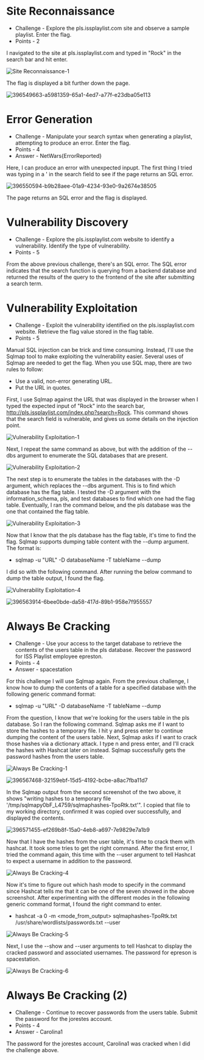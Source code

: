 # Site Reconnaissance

* Challenge - Explore the pls.issplaylist.com site and observe a sample playlist. Enter the flag.
* Points - 2

I navigated to the site at pls.issplaylist.com and typed in "Rock" in the search bar and hit enter. 

![Site Reconnaissance-1](https://github.com/user-attachments/assets/9f7cc207-61cf-45fe-8afe-72ff85698f37)

The flag is displayed a bit further down the page. 

![396549663-a5981359-65a1-4ed7-a77f-e23dba05e113](https://github.com/user-attachments/assets/1a04e7e9-c433-4f59-b382-d401a2ed5ca6)


# Error Generation

* Challenge - Manipulate your search syntax when generating a playlist, attempting to produce an error. Enter the flag.
* Points - 4
* Answer - NetWars{ErrorReported}

Here, I can produce an error with unexpected inpupt. The first thing I tried was typing in a ' in the search field to see if the page returns an SQL error. 

![396550594-b9b28aee-01a9-4234-93e0-9a2674e38505](https://github.com/user-attachments/assets/2fd6eeb3-a3a8-47bd-9f12-900d2e3518fa)

The page returns an SQL error and the flag is displayed. 


# Vulnerability Discovery

* Challenge - Explore the pls.issplaylist.com website to identify a vulnerability. Identify the type of vulnerability.
* Points - 5

From the above previous challenge, there's an SQL error. The SQL error indicates that the search function is querying from a backend database and returned the results of the query to the frontend of the site after submitting a search term. 


# Vulnerability Exploitation

* Challenge - Exploit the vulnerability identified on the pls.issplaylist.com website. Retrieve the flag value stored in the flag table.
* Points - 5

Manual SQL injection can be trick and time consuming. Instead, I'll use the Sqlmap tool to make exploiting the vulnerability easier. Several uses of Sqlmap are needed to get the flag. When you use SQL map, there are two rules to follow:
* Use a valid, non-error generating URL.
* Put the URL in quotes.

First, I use Sqlmap against the URL that was displayed in the browser when I typed the expected input of "Rock" into the search bar, http://pls.issplaylist.com/index.php?search=Rock. This command shows that the search field is vulnerable, and gives us some details on the injection point.  

![Vulnerability Exploitation-1](https://github.com/user-attachments/assets/c3e1d47d-c3b9-4abc-96bf-2b7f2bb57df3)

Next, I repeat the same command as above, but with the addition of the --dbs argument to enumerate the SQL databases that are present. 

![Vulnerability Exploitation-2](https://github.com/user-attachments/assets/ba1be97d-3582-4a93-84e0-573c49489bb2)

The next step is to enumerate the tables in the databases with the -D argument, which replaces the --dbs argument. This is to find which database has the flag table. I tested the -D argument with the information_schema, pls, and test databases to find which one had the flag table. Eventually, I ran the command below, and the pls database was the one that contained the flag table. 

![Vulnerability Exploitation-3](https://github.com/user-attachments/assets/ba1baa31-f68b-4654-988d-dcff6354a4d3)

Now that I know that the pls database has the flag table, it's time to find the flag. Sqlmap supports dumping table content with the --dump argument. The format is:
* sqlmap -u "URL" -D databaseName -T tableName --dump

I did so with the following command. After running the below command to dump the table output, I found the flag. 

![Vulnerability Exploitation-4](https://github.com/user-attachments/assets/f6838295-173e-4859-8131-ea57534688ae)

![396563914-6bee0bde-da58-417d-89b1-958e7f955557](https://github.com/user-attachments/assets/be3128ba-b0ab-4676-897c-165394b647fc)


# Always Be Cracking

* Challenge - Use your access to the target database to retrieve the contents of the users table in the pls database. Recover the password for ISS Playlist employee epreston.
* Points - 4
* Answer - spacestation

For this challenge I will use Sqlmap again. From the previous challenge, I know how to dump the contents of a table for a specified database with the following generic command format:
* sqlmap -u "URL" -D databaseName -T tableName --dump

From the question, I know that we're looking for the users table in the pls database. So I ran the following command. Sqlmap asks me if I want to store the hashes to a temporary file. I hit y and press enter to continue dumping the content of the users table. Next, Sqlmap asks if I want to crack those hashes via a dictionary attack. I type n and press enter, and I'll crack the hashes with Hashcat later on instead. Sqlmap successfully gets the password hashes from the users table.

![Always Be Cracking-1](https://github.com/user-attachments/assets/0c054e03-19cf-426a-aa4d-d5b31493e2d2)

![396567468-32159ebf-15d5-4192-bcbe-a8ac7fba11d7](https://github.com/user-attachments/assets/b69ad21f-9bf0-4144-812f-a24d325d5216)

In the Sqlmap output from the second screenshot of the two above, it shows "writing hashes to a temporary file '/tmp/sqlmapy0bF_L4759/sqlmaphashes-TpoRtk.txt'". I copied that file to my working directory, confirmed it was copied over successfully, and displayed the contents. 

![396571455-ef269b8f-15a0-4eb8-a697-7e9829e7a1b9](https://github.com/user-attachments/assets/064c6704-011e-42e0-a26f-0fdce6cba520)

Now that I have the hashes from the user table, it's time to crack them with hashcat. It took some tries to get the right command. After the first error, I tried the command again, this time with the --user argument to tell Hashcat to expect a username in addition to the password. 

![Always Be Cracking-4](https://github.com/user-attachments/assets/59942191-a6f4-4a29-bc51-ef871d244928)

Now it's time to figure out which hash mode to specify in the command since Hashcat tells me that it can be one of the seven showed in the above screenshot. After experimenting with the different modes in the following generic command format, I found the right command to enter. 
* hashcat -a 0 -m <mode_from_output> sqlmaphashes-TpoRtk.txt /usr/share/wordlists/passwords.txt --user

![Always Be Cracking-5](https://github.com/user-attachments/assets/c93ed970-76a7-41b3-ae9c-0fded56c2708)

Next, I use the --show and --user arguments to tell Hashcat to display the cracked password and associated usernames. The password for epreson is spacestation.

![Always Be Cracking-6](https://github.com/user-attachments/assets/951181fc-b1b2-4d51-8cc8-c99c3fb3fa00)


# Always Be Cracking (2)

* Challenge - Continue to recover passwords from the users table. Submit the password for the jorestes account.
* Points - 4
* Answer - Carolina1

The password for the jorestes account, Carolina1 was cracked when I did the challenge above. 
